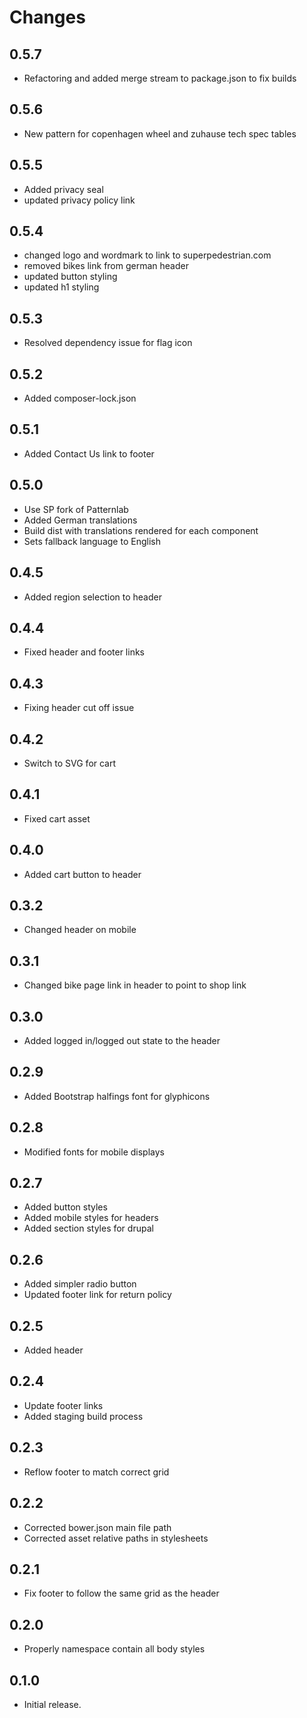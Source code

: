 # Changes

## 0.5.7

- Refactoring and added merge stream to package.json to fix builds

## 0.5.6

- New pattern for copenhagen wheel and zuhause tech spec tables

## 0.5.5

- Added privacy seal
- updated privacy policy link

## 0.5.4

- changed logo and wordmark to link to superpedestrian.com
- removed bikes link from german header
- updated button styling
- updated h1 styling

## 0.5.3

- Resolved dependency issue for flag icon

## 0.5.2

- Added composer-lock.json

## 0.5.1

- Added Contact Us link to footer

## 0.5.0

- Use SP fork of Patternlab
- Added German translations
- Build dist with translations rendered for each component
- Sets fallback language to English

## 0.4.5

- Added region selection to header

## 0.4.4
- Fixed header and footer links

## 0.4.3
- Fixing header cut off issue

## 0.4.2
- Switch to SVG for cart

## 0.4.1
- Fixed cart asset

## 0.4.0
- Added cart button to header

## 0.3.2
- Changed header on mobile

## 0.3.1
- Changed bike page link in header to point to shop link

## 0.3.0
- Added logged in/logged out state to the header

## 0.2.9
- Added Bootstrap halfings font for glyphicons

## 0.2.8
- Modified fonts for mobile displays
 
## 0.2.7
- Added button styles
- Added mobile styles for headers 
- Added section styles for drupal

## 0.2.6

- Added simpler radio button
- Updated footer link for return policy

## 0.2.5

- Added header

## 0.2.4

- Update footer links
- Added staging build process

## 0.2.3

- Reflow footer to match correct grid

## 0.2.2

- Corrected bower.json main file path
- Corrected asset relative paths in stylesheets

## 0.2.1

- Fix footer to follow the same grid as the header

## 0.2.0

- Properly namespace contain all body styles

## 0.1.0

- Initial release.
